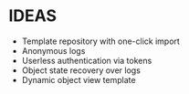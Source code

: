 # IDEAS

- Template repository with one-click import
- Anonymous logs
- Userless authentication via tokens
- Object state recovery over logs
- Dynamic object view template